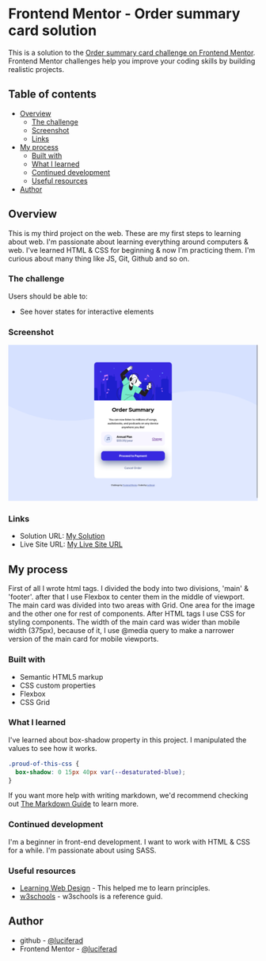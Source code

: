 # Frontend Mentor - Order summary card solution

This is a solution to the [Order summary card challenge on Frontend Mentor](https://www.frontendmentor.io/challenges/order-summary-component-QlPmajDUj). Frontend Mentor challenges help you improve your coding skills by building realistic projects. 

## Table of contents

- [Overview](#overview)
  - [The challenge](#the-challenge)
  - [Screenshot](#screenshot)
  - [Links](#links)
- [My process](#my-process)
  - [Built with](#built-with)
  - [What I learned](#what-i-learned)
  - [Continued development](#continued-development)
  - [Useful resources](#useful-resources)
- [Author](#author)

## Overview

This is my third project on the web. These are my first steps to learning about web. I'm passionate about learning everything around computers & web. I've learned HTML & CSS for beginning & now I'm practicing them. I'm curious about many thing like JS, Git, Github and so on.

### The challenge

Users should be able to:

- See hover states for interactive elements

### Screenshot

![](design/order_desktop.png)

### Links

- Solution URL: [My Solution](https://github.com/luciferad/order-summary-component-main)
- Live Site URL: [My Live Site URL](https://luciferad.github.io/order-summary-component-main/)

## My process

First of all I wrote html tags. I divided the body into two divisions, 'main' & 'footer'. after that I use Flexbox to center them in the middle of viewport. The main card was divided into two areas with Grid. One area for the image and the other one for rest of components. After HTML tags I use CSS for styling components. The width of the main card was wider than mobile width (375px), because of it, I use @media query to make a narrower version of the main card for mobile viewports.

### Built with

- Semantic HTML5 markup
- CSS custom properties
- Flexbox
- CSS Grid

### What I learned

I've learned about box-shadow property in this project. I manipulated the values to see how it works.

```css
.proud-of-this-css {
  box-shadow: 0 15px 40px var(--desaturated-blue);
}
```

If you want more help with writing markdown, we'd recommend checking out [The Markdown Guide](https://www.w3schools.com/cssref/css3_pr_box-shadow.asp) to learn more.

### Continued development

I'm a beginner in front-end development. I want to work with HTML & CSS for a while. I'm passionate about using SASS.

### Useful resources

- [Learning Web Design](https://www.amazon.com/Learning-Web-Design-Beginners-JavaScript/dp/1491960205) - This helped me to learn principles.
- [w3schools](https://www.w3schools.com) - w3schools is a reference guid. 

## Author

- github - [@luciferad](https://github.com/luciferad/)
- Frontend Mentor - [@luciferad](https://www.frontendmentor.io/profile/luciferad)